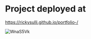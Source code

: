 
# Project deployed at

https://rickysulli.github.io/portfolio-/

![WnaS5Vk](https://user-images.githubusercontent.com/71475646/119734480-b2b01280-be40-11eb-9456-ed7c92e42acb.jpg)